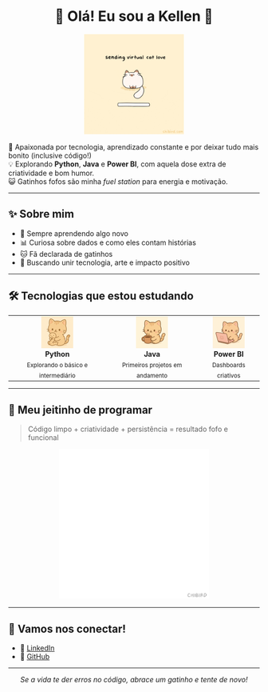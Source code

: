 <h1 align="center">🌸 Olá! Eu sou a Kellen 🌸</h1>

<p align="center">
  <img src="./assets/sending_vitual_cat_love_by_chibird.gif" alt="carregando gatinho" width="200">
</p>

💬 Apaixonada por tecnologia, aprendizado constante e por deixar tudo mais bonito (inclusive código!)  
💡 Explorando **Python**, **Java** e **Power BI**, com aquela dose extra de criatividade e bom humor.  
😺 Gatinhos fofos são minha *fuel station* para energia e motivação.  

---

## ✨ Sobre mim
- 🌱 Sempre aprendendo algo novo 
- 📊 Curiosa sobre dados e como eles contam histórias  
- 🐱 Fã declarada de gatinhos  
- 🎯 Buscando unir tecnologia, arte e impacto positivo  

---

## 🛠 Tecnologias que estou estudando

<table>
<tr>
<td align="center">
  <img src="./assets/kitten_python.png" width="64" alt="Python kitten icon"><br>
  <b>Python</b><br>
  <sub>Explorando o básico e intermediário</sub>
</td>
<td align="center">
  <img src="./assets/kitten_java.png" width="64" alt="Java kitten icon"><br>
  <b>Java</b><br>
  <sub>Primeiros projetos em andamento</sub>
</td>
<td align="center">
  <img src="./assets/kitten_powerbi.png" width="64" alt="Power BI kitten icon"><br>
  <b>Power BI</b><br>
  <sub>Dashboards criativos</sub>
</td>
</tr>
</table>

---

## 💖 Meu jeitinho de programar
> Código limpo + criatividade + persistência = resultado fofo e funcional

<p align="center">
  <img src="./assets/you_can_do_it_by_chibird.gif" alt="gatinho feliz programando" width="300">
</p>

---

## 🌟 Vamos nos conectar!
- 💼 [LinkedIn](https://www.linkedin.com/in/kellen-silva-b9ba81136/)
- 🐙 [GitHub](https://github.com/KellenCSilva)

---

<p align="center">
  <em>Se a vida te der erros no código, abrace um gatinho e tente de novo!</em>
</p>
